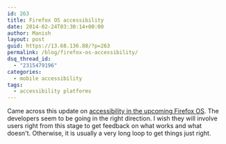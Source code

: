 ```yaml
---
id: 263
title: Firefox OS accessibility
date: 2014-02-24T03:30:14+00:00
author: Manish
layout: post
guid: https://13.68.136.88/?p=263
permalink: /blog/firefox-os-accessibility/
dsq_thread_id:
  - "2315479196"
categories:
  - mobile accessibility
tags:
  - accessibility platforms
---
```

Came across this update on [accessibility in the upcoming Firefox OS](http://www.marcozehe.de/2014/02/23/accessibility-in-firefox-os-an-update/).
The developers seem to be going in the right direction. I wish they will involve users right from this stage to get feedback on what works and what doesn't. Otherwise, it is usually a very long loop to get things just right.
